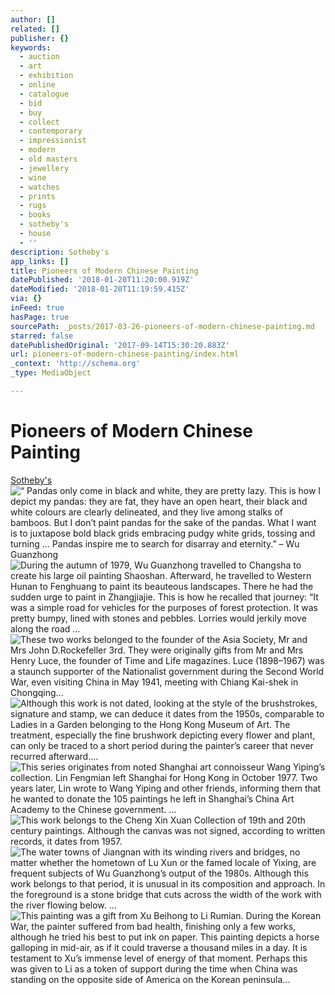 ```yaml
---
author: []
related: []
publisher: {}
keywords:
  - auction
  - art
  - exhibition
  - online
  - catalogue
  - bid
  - buy
  - collect
  - contemporary
  - impressionist
  - modern
  - old masters
  - jewellery
  - wine
  - watches
  - prints
  - rugs
  - books
  - sotheby's
  - house
  - ''
description: Sotheby's
app_links: []
title: Pioneers of Modern Chinese Painting
datePublished: '2018-01-20T11:20:00.919Z'
dateModified: '2018-01-20T11:19:59.415Z'
via: {}
inFeed: true
hasPage: true
sourcePath: _posts/2017-03-26-pioneers-of-modern-chinese-painting.md
starred: false
datePublishedOriginal: '2017-09-14T15:30:20.883Z'
url: pioneers-of-modern-chinese-painting/index.html
_context: 'http://schema.org'
_type: MediaObject

---
```

# Pioneers of Modern Chinese Painting

[Sotheby's][0]
![ “ Pandas only come in black and white, they are pretty lazy. This is how I depict my pandas: they are fat, they have an open heart, their black and white colours are clearly delineated, and they live among stalks of bamboos. But I don’t paint pandas for the sake of the pandas. What I want is to juxtapose bold black grids embracing pudgy white grids, tossing and turning … Pandas inspire me to search for disarray and eternity.” – Wu Guanzhong](https://the-grid-user-content.s3-us-west-2.amazonaws.com/10f79ecf-63ee-498c-8c4f-943f0071067d.jpg)
![During the autumn of 1979, Wu Guanzhong travelled to Changsha to create his large oil painting Shaoshan. Afterward, he travelled to Western Hunan to Fenghuang to paint its beauteous landscapes. There he had the sudden urge to paint in Zhangjiajie. This is how he recalled that journey: “It was a simple road for vehicles for the purposes of forest protection. It was pretty bumpy, lined with stones and pebbles. Lorries would jerkily move along the road …](https://the-grid-user-content.s3-us-west-2.amazonaws.com/a3bd5837-140a-4f94-9064-6dcaf2cf3ffb.jpg)
![These two works belonged to the founder of the Asia Society, Mr and Mrs John D.Rockefeller 3rd. They were originally gifts from Mr and Mrs Henry Luce, the founder of Time and Life magazines. Luce (1898–1967) was a staunch supporter of the Nationalist government during the Second World War, even visiting China in May 1941, meeting with Chiang Kai-shek in Chongqing...](https://the-grid-user-content.s3-us-west-2.amazonaws.com/b8ecd07c-c659-41a0-9835-76eed0bf91c0.jpg)
![Although this work is not dated, looking at the style of the brushstrokes, signature and stamp, we can deduce it dates from the 1950s, comparable to Ladies in a Garden belonging to the Hong Kong Museum of Art. The treatment, especially the fine brushwork depicting every flower and plant, can only be traced to a short period during the painter’s career that never recurred afterward....](https://the-grid-user-content.s3-us-west-2.amazonaws.com/4515ce14-4f50-447f-9cf6-81d18c0ef3af.jpg)
![This series originates from noted Shanghai art connoisseur Wang Yiping’s collection. Lin Fengmian left Shanghai for Hong Kong in October 1977. Two years later, Lin wrote to Wang Yiping and other friends, informing them that he wanted to donate the 105 paintings he left in Shanghai’s China Art Academy to the Chinese government. ...](https://the-grid-user-content.s3-us-west-2.amazonaws.com/d4b97e31-0c6c-4718-82ec-ee591b04af76.jpg)
![This work belongs to the Cheng Xin Xuan Collection of 19th and 20th century paintings. Although the canvas was not signed, according to written records, it dates from 1957.](https://the-grid-user-content.s3-us-west-2.amazonaws.com/d80c0e13-614d-49e6-b47b-ad86895fa0c8.jpg)
![The water towns of Jiangnan with its winding rivers and bridges, no matter whether the hometown of Lu Xun or the famed locale of Yixing, are frequent subjects of Wu Guanzhong’s output of the 1980s. Although this work belongs to that period, it is unusual in its composition and approach. In the foreground is a stone bridge that cuts across the width of the work with the river flowing below. ...](https://the-grid-user-content.s3-us-west-2.amazonaws.com/2382f3f3-0db3-4d9c-94a0-a428af7a804a.jpg)
![This painting was a gift from Xu Beihong to Li Rumian. During the Korean War, the painter suffered from bad health, finishing only a few works, although he tried his best to put ink on paper. This painting depicts a horse galloping in mid-air, as if it could traverse a thousand miles in a day. It is testament to Xu’s immense level of energy of that moment. Perhaps this was given to Li as a token of support during the time when China was standing on the opposite side of America on the Korean peninsula...](https://the-grid-user-content.s3-us-west-2.amazonaws.com/a28a454a-2ec6-4d27-9bcd-a47b0452bf80.jpg)

[0]: http://www.sothebys.com/content/sothebys/en/news-video/slideshows/2017/pioneers-of-modern-chinese-painting.html